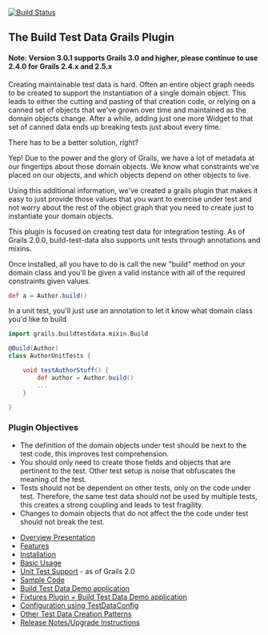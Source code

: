 [![Build Status](https://api.travis-ci.org/longwa/build-test-data.png?branch=master)](https://travis-ci.org/longwa/build-test-data)

## The Build Test Data Grails Plugin 
#### Note: Version 3.0.1 supports Grails 3.0 and higher, please continue to use 2.4.0 for Grails 2.4.x and 2.5.x

Creating maintainable test data is hard.  Often an entire object graph needs to be created to support the instantiation of a single domain object.  This leads to either the cutting and pasting of that creation code, or relying on a canned set of objects that we've grown over time and maintained as the domain objects change.  After a while, adding just one more Widget to that set of canned data ends up breaking tests just about every time.

There has to be a better solution, right?  

Yep! Due to the power and the glory of Grails, we have a lot of metadata at our fingertips about those domain objects.  We know what constraints we've placed on our objects, and which objects depend on other objects to live.

Using this additional information, we've created a grails plugin that makes it easy to just provide those values that you want to exercise under test and not worry about the rest of the object graph that you need to create just to instantiate your domain objects.

This plugin is focused on creating test data for integration testing. As of Grails 2.0.0, build-test-data also supports unit tests through annotations and mixins. 

Once installed, all you have to do is call the new "build" method on your domain class and you'll be given a valid instance with all of the required constraints given values. 
```groovy
def a = Author.build()
```
In a unit test, you'll just use an annotation to let it know what domain class you'd like to build 
```groovy
import grails.buildtestdata.mixin.Build

@Build(Author)
class AuthorUnitTests {

    void testAuthorStuff() {
        def author = Author.build()
        ...
    }

}
```

### Plugin Objectives 

- The definition of the domain objects under test should be next to the test code, this improves test comprehension.
- You should only need to create those fields and objects that are pertinent to the test.  Other test setup is noise that obfuscates the meaning of the test.
- Tests should not be dependent on other tests, only on the code under test.  Therefore, the same test data should not be used by multiple tests, this creates a strong coupling and leads to test fragility.
- Changes to domain objects that do not affect the the code under test should not break the test.



* [Overview Presentation](http://www.slideshare.net/tednaleid/grails-buildtestdata-plugin-1723277)
* [Features](http://github.com/longwa/build-test-data/wiki/Features)
* [Installation](http://github.com/longwa/build-test-data/wiki/Installation)
* [Basic Usage](http://github.com/longwa/build-test-data/wiki/BasicUsage)
* [Unit Test Support](http://github.com/longwa/build-test-data/wiki/UnitTestSupport) - as of Grails 2.0
* [Sample Code](http://github.com/longwa/build-test-data/wiki/SampleCode)
* [Build Test Data Demo application](https://github.com/longwa/build-test-data/tree/master/bookStore)
* [Fixtures Plugin + Build Test Data Demo application](https://github.com/stokito/grails-fixtures-demo)
* [Configuration using TestDataConfig](http://github.com/longwa/build-test-data/wiki/TestDataConfig)
* [Other Test Data Creation Patterns](http://github.com/longwa/build-test-data/wiki/OtherTestDataCreationStrengthsWeaknesses)
* [Release Notes/Upgrade Instructions](http://github.com/longwa/build-test-data/wiki/ReleaseNotes)
